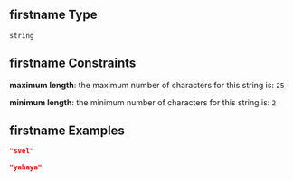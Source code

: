 ## firstname Type

`string`

## firstname Constraints

**maximum length**: the maximum number of characters for this string is: `25`

**minimum length**: the minimum number of characters for this string is: `2`

## firstname Examples

```json
"svel"
```

```json
"yahaya"
```
